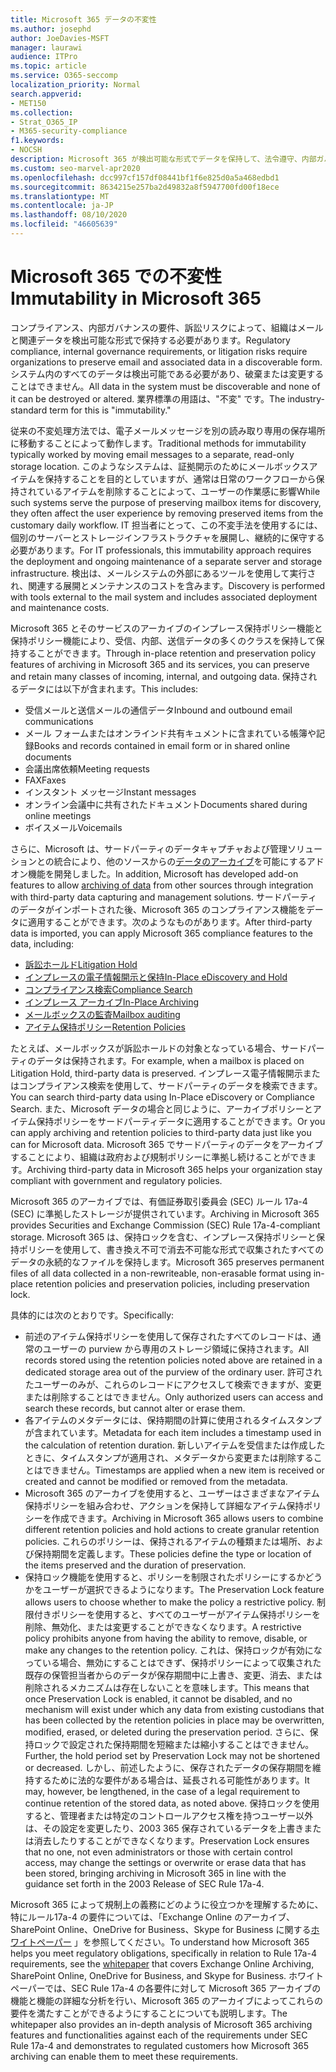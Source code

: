 ```yaml
---
title: Microsoft 365 データの不変性
ms.author: josephd
author: JoeDavies-MSFT
manager: laurawi
audience: ITPro
ms.topic: article
ms.service: O365-seccomp
localization_priority: Normal
search.appverid:
- MET150
ms.collection:
- Strat_O365_IP
- M365-security-compliance
f1.keywords:
- NOCSH
description: Microsoft 365 が検出可能な形式でデータを保持して、法令遵守、内部ガバナンスの要件、および訴訟のリスクに対処する方法について説明します。
ms.custom: seo-marvel-apr2020
ms.openlocfilehash: dcc997cf157df08441bf1f6e825d0a5a468edbd1
ms.sourcegitcommit: 8634215e257ba2d49832a8f5947700fd00f18ece
ms.translationtype: MT
ms.contentlocale: ja-JP
ms.lasthandoff: 08/10/2020
ms.locfileid: "46605639"
---
```

# <a name="immutability-in-microsoft-365"></a><span data-ttu-id="0cfe8-103">Microsoft 365 での不変性</span><span class="sxs-lookup"><span data-stu-id="0cfe8-103">Immutability in Microsoft 365</span></span>

<span data-ttu-id="0cfe8-104">コンプライアンス、内部ガバナンスの要件、訴訟リスクによって、組織はメールと関連データを検出可能な形式で保持する必要があります。</span><span class="sxs-lookup"><span data-stu-id="0cfe8-104">Regulatory compliance, internal governance requirements, or litigation risks require organizations to preserve email and associated data in a discoverable form.</span></span> <span data-ttu-id="0cfe8-105">システム内のすべてのデータは検出可能である必要があり、破棄または変更することはできません。</span><span class="sxs-lookup"><span data-stu-id="0cfe8-105">All data in the system must be discoverable and none of it can be destroyed or altered.</span></span> <span data-ttu-id="0cfe8-106">業界標準の用語は、"不変" です。</span><span class="sxs-lookup"><span data-stu-id="0cfe8-106">The industry-standard term for this is "immutability."</span></span>

<span data-ttu-id="0cfe8-107">従来の不変処理方法では、電子メールメッセージを別の読み取り専用の保存場所に移動することによって動作します。</span><span class="sxs-lookup"><span data-stu-id="0cfe8-107">Traditional methods for immutability typically worked by moving email messages to a separate, read-only storage location.</span></span> <span data-ttu-id="0cfe8-108">このようなシステムは、証拠開示のためにメールボックスアイテムを保持することを目的としていますが、通常は日常のワークフローから保持されているアイテムを削除することによって、ユーザーの作業感に影響</span><span class="sxs-lookup"><span data-stu-id="0cfe8-108">While such systems serve the purpose of preserving mailbox items for discovery, they often affect the user experience by removing preserved items from the customary daily workflow.</span></span> <span data-ttu-id="0cfe8-109">IT 担当者にとって、この不変手法を使用するには、個別のサーバーとストレージインフラストラクチャを展開し、継続的に保守する必要があります。</span><span class="sxs-lookup"><span data-stu-id="0cfe8-109">For IT professionals, this immutability approach requires the deployment and ongoing maintenance of a separate server and storage infrastructure.</span></span> <span data-ttu-id="0cfe8-110">検出は、メールシステムの外部にあるツールを使用して実行され、関連する展開とメンテナンスのコストを含みます。</span><span class="sxs-lookup"><span data-stu-id="0cfe8-110">Discovery is performed with tools external to the mail system and includes associated deployment and maintenance costs.</span></span>

<span data-ttu-id="0cfe8-111">Microsoft 365 とそのサービスのアーカイブのインプレース保持ポリシー機能と保持ポリシー機能により、受信、内部、送信データの多くのクラスを保持して保持することができます。</span><span class="sxs-lookup"><span data-stu-id="0cfe8-111">Through in-place retention and preservation policy features of archiving in Microsoft 365 and its services, you can preserve and retain many classes of incoming, internal, and outgoing data.</span></span> <span data-ttu-id="0cfe8-112">保持されるデータには以下が含まれます。</span><span class="sxs-lookup"><span data-stu-id="0cfe8-112">This includes:</span></span>

- <span data-ttu-id="0cfe8-113">受信メールと送信メールの通信データ</span><span class="sxs-lookup"><span data-stu-id="0cfe8-113">Inbound and outbound email communications</span></span>
- <span data-ttu-id="0cfe8-114">メール フォームまたはオンラインド共有キュメントに含まれている帳簿や記録</span><span class="sxs-lookup"><span data-stu-id="0cfe8-114">Books and records contained in email form or in shared online documents</span></span>
- <span data-ttu-id="0cfe8-115">会議出席依頼</span><span class="sxs-lookup"><span data-stu-id="0cfe8-115">Meeting requests</span></span>
- <span data-ttu-id="0cfe8-116">FAX</span><span class="sxs-lookup"><span data-stu-id="0cfe8-116">Faxes</span></span>
- <span data-ttu-id="0cfe8-117">インスタント メッセージ</span><span class="sxs-lookup"><span data-stu-id="0cfe8-117">Instant messages</span></span>
- <span data-ttu-id="0cfe8-118">オンライン会議中に共有されたドキュメント</span><span class="sxs-lookup"><span data-stu-id="0cfe8-118">Documents shared during online meetings</span></span>
- <span data-ttu-id="0cfe8-119">ボイスメール</span><span class="sxs-lookup"><span data-stu-id="0cfe8-119">Voicemails</span></span>

<span data-ttu-id="0cfe8-120">さらに、Microsoft は、サードパーティのデータキャプチャおよび管理ソリューションとの統合により、他のソースからの[データのアーカイブ](https://support.office.com/article/Archiving-third-party-data-in-Office-365-0ce338d5-3666-4a18-86ab-c6910ff408cc)を可能にするアドオン機能を開発しました。</span><span class="sxs-lookup"><span data-stu-id="0cfe8-120">In addition, Microsoft has developed add-on features to allow [archiving of data](https://support.office.com/article/Archiving-third-party-data-in-Office-365-0ce338d5-3666-4a18-86ab-c6910ff408cc) from other sources through integration with third-party data capturing and management solutions.</span></span> <span data-ttu-id="0cfe8-121">サードパーティのデータがインポートされた後、Microsoft 365 のコンプライアンス機能をデータに適用することができます。次のようなものがあります。</span><span class="sxs-lookup"><span data-stu-id="0cfe8-121">After third-party data is imported, you can apply Microsoft 365 compliance features to the data, including:</span></span>

- [<span data-ttu-id="0cfe8-122">訴訟ホールド</span><span class="sxs-lookup"><span data-stu-id="0cfe8-122">Litigation Hold</span></span>](https://docs.microsoft.com/microsoft-365/compliance/create-a-litigation-hold)
- [<span data-ttu-id="0cfe8-123">インプレースの電子情報開示と保持</span><span class="sxs-lookup"><span data-stu-id="0cfe8-123">In-Place eDiscovery and Hold</span></span>](https://docs.microsoft.com/microsoft-365/compliance/manage-legal-investigations)
- [<span data-ttu-id="0cfe8-124">コンプライアンス検索</span><span class="sxs-lookup"><span data-stu-id="0cfe8-124">Compliance Search</span></span>](https://docs.microsoft.com/microsoft-365/compliance/search-for-content)
- [<span data-ttu-id="0cfe8-125">インプレース アーカイブ</span><span class="sxs-lookup"><span data-stu-id="0cfe8-125">In-Place Archiving</span></span>](https://docs.microsoft.com/microsoft-365/compliance/enable-archive-mailboxes)
- [<span data-ttu-id="0cfe8-126">メールボックスの監査</span><span class="sxs-lookup"><span data-stu-id="0cfe8-126">Mailbox auditing</span></span>](https://docs.microsoft.com/microsoft-365/compliance/enable-mailbox-auditing)
- [<span data-ttu-id="0cfe8-127">アイテム保持ポリシー</span><span class="sxs-lookup"><span data-stu-id="0cfe8-127">Retention Policies</span></span>](https://docs.microsoft.com/microsoft-365/compliance/retention-policies)

<span data-ttu-id="0cfe8-128">たとえば、メールボックスが訴訟ホールドの対象となっている場合、サードパーティのデータは保持されます。</span><span class="sxs-lookup"><span data-stu-id="0cfe8-128">For example, when a mailbox is placed on Litigation Hold, third-party data is preserved.</span></span> <span data-ttu-id="0cfe8-129">インプレース電子情報開示またはコンプライアンス検索を使用して、サードパーティのデータを検索できます。</span><span class="sxs-lookup"><span data-stu-id="0cfe8-129">You can search third-party data using In-Place eDiscovery or Compliance Search.</span></span> <span data-ttu-id="0cfe8-130">また、Microsoft データの場合と同じように、アーカイブポリシーとアイテム保持ポリシーをサードパーティデータに適用することができます。</span><span class="sxs-lookup"><span data-stu-id="0cfe8-130">Or you can apply archiving and retention policies to third-party data just like you can for Microsoft data.</span></span> <span data-ttu-id="0cfe8-131">Microsoft 365 でサードパーティのデータをアーカイブすることにより、組織は政府および規制ポリシーに準拠し続けることができます。</span><span class="sxs-lookup"><span data-stu-id="0cfe8-131">Archiving third-party data in Microsoft 365 helps your organization stay compliant with government and regulatory policies.</span></span>

<span data-ttu-id="0cfe8-132">Microsoft 365 のアーカイブでは、有価証券取引委員会 (SEC) ルール 17a-4 (SEC) に準拠したストレージが提供されています。</span><span class="sxs-lookup"><span data-stu-id="0cfe8-132">Archiving in Microsoft 365 provides Securities and Exchange Commission (SEC) Rule 17a-4-compliant storage.</span></span> <span data-ttu-id="0cfe8-133">Microsoft 365 は、保持ロックを含む、インプレース保持ポリシーと保持ポリシーを使用して、書き換え不可で消去不可能な形式で収集されたすべてのデータの永続的なファイルを保持します。</span><span class="sxs-lookup"><span data-stu-id="0cfe8-133">Microsoft 365 preserves permanent files of all data collected in a non-rewriteable, non-erasable format using in-place retention policies and preservation policies, including preservation lock.</span></span>

<span data-ttu-id="0cfe8-134">具体的には次のとおりです。</span><span class="sxs-lookup"><span data-stu-id="0cfe8-134">Specifically:</span></span>

- <span data-ttu-id="0cfe8-135">前述のアイテム保持ポリシーを使用して保存されたすべてのレコードは、通常のユーザーの purview から専用のストレージ領域に保持されます。</span><span class="sxs-lookup"><span data-stu-id="0cfe8-135">All records stored using the retention policies noted above are retained in a dedicated storage area out of the purview of the ordinary user.</span></span> <span data-ttu-id="0cfe8-136">許可されたユーザーのみが、これらのレコードにアクセスして検索できますが、変更または削除することはできません。</span><span class="sxs-lookup"><span data-stu-id="0cfe8-136">Only authorized users can access and search these records, but cannot alter or erase them.</span></span>
- <span data-ttu-id="0cfe8-137">各アイテムのメタデータには、保持期間の計算に使用されるタイムスタンプが含まれています。</span><span class="sxs-lookup"><span data-stu-id="0cfe8-137">Metadata for each item includes a timestamp used in the calculation of retention duration.</span></span> <span data-ttu-id="0cfe8-138">新しいアイテムを受信または作成したときに、タイムスタンプが適用され、メタデータから変更または削除することはできません。</span><span class="sxs-lookup"><span data-stu-id="0cfe8-138">Timestamps are applied when a new item is received or created and cannot be modified or removed from the metadata.</span></span>
- <span data-ttu-id="0cfe8-139">Microsoft 365 のアーカイブを使用すると、ユーザーはさまざまなアイテム保持ポリシーを組み合わせ、アクションを保持して詳細なアイテム保持ポリシーを作成できます。</span><span class="sxs-lookup"><span data-stu-id="0cfe8-139">Archiving in Microsoft 365 allows users to combine different retention policies and hold actions to create granular retention policies.</span></span> <span data-ttu-id="0cfe8-140">これらのポリシーは、保持されるアイテムの種類または場所、および保持期間を定義します。</span><span class="sxs-lookup"><span data-stu-id="0cfe8-140">These policies define the type or location of the items preserved and the duration of preservation.</span></span>
- <span data-ttu-id="0cfe8-141">保持ロック機能を使用すると、ポリシーを制限されたポリシーにするかどうかをユーザーが選択できるようになります。</span><span class="sxs-lookup"><span data-stu-id="0cfe8-141">The Preservation Lock feature allows users to choose whether to make the policy a restrictive policy.</span></span> <span data-ttu-id="0cfe8-142">制限付きポリシーを使用すると、すべてのユーザーがアイテム保持ポリシーを削除、無効化、または変更することができなくなります。</span><span class="sxs-lookup"><span data-stu-id="0cfe8-142">A restrictive policy prohibits anyone from having the ability to remove, disable, or make any changes to the retention policy.</span></span> <span data-ttu-id="0cfe8-143">これは、保持ロックが有効になっている場合、無効にすることはできず、保持ポリシーによって収集された既存の保管担当者からのデータが保存期間中に上書き、変更、消去、または削除されるメカニズムは存在しないことを意味します。</span><span class="sxs-lookup"><span data-stu-id="0cfe8-143">This means that once Preservation Lock is enabled, it cannot be disabled, and no mechanism will exist under which any data from existing custodians that has been collected by the retention policies in place may be overwritten, modified, erased, or deleted during the preservation period.</span></span> <span data-ttu-id="0cfe8-144">さらに、保持ロックで設定された保持期間を短縮または縮小することはできません。</span><span class="sxs-lookup"><span data-stu-id="0cfe8-144">Further, the hold period set by Preservation Lock may not be shortened or decreased.</span></span> <span data-ttu-id="0cfe8-145">しかし、前述したように、保存されたデータの保存期間を維持するために法的な要件がある場合は、延長される可能性があります。</span><span class="sxs-lookup"><span data-stu-id="0cfe8-145">It may, however, be lengthened, in the case of a legal requirement to continue retention of the stored data, as noted above.</span></span> <span data-ttu-id="0cfe8-146">保持ロックを使用すると、管理者または特定のコントロールアクセス権を持つユーザー以外は、その設定を変更したり、2003 365 保存されているデータを上書きまたは消去したりすることができなくなります。</span><span class="sxs-lookup"><span data-stu-id="0cfe8-146">Preservation Lock ensures that no one, not even administrators or those with certain control access, may change the settings or overwrite or erase data that has been stored, bringing archiving in Microsoft 365 in line with the guidance set forth in the 2003 Release of SEC Rule 17a-4.</span></span>

<span data-ttu-id="0cfe8-147">Microsoft 365 によって規制上の義務にどのように役立つかを理解するために、特にルール17a-4 の要件については、「Exchange Online のアーカイブ、SharePoint Online、OneDrive for Business、Skype for Business に関する[ホワイトペーパー](https://www.microsoft.com/microsoft-365/blog/wp-content/uploads/2015/11/Microsoft-EOA-White-Paper.pdf) 」を参照してください。</span><span class="sxs-lookup"><span data-stu-id="0cfe8-147">To understand how Microsoft 365 helps you meet regulatory obligations, specifically in relation to Rule 17a-4 requirements, see the [whitepaper](https://www.microsoft.com/microsoft-365/blog/wp-content/uploads/2015/11/Microsoft-EOA-White-Paper.pdf) that covers Exchange Online Archiving, SharePoint Online, OneDrive for Business, and Skype for Business.</span></span> <span data-ttu-id="0cfe8-148">ホワイトペーパーでは、SEC Rule 17a-4 の各要件に対して Microsoft 365 アーカイブの機能と機能の詳細な分析を行い、Microsoft 365 のアーカイブによってこれらの要件を満たすことができるようにすることについても説明します。</span><span class="sxs-lookup"><span data-stu-id="0cfe8-148">The whitepaper also provides an in-depth analysis of Microsoft 365 archiving features and functionalities against each of the requirements under SEC Rule 17a-4 and demonstrates to regulated customers how Microsoft 365 archiving can enable them to meet these requirements.</span></span>
